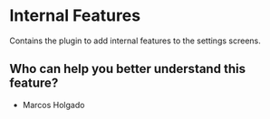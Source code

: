 # Internal Features
Contains the plugin to add internal features to the settings screens.

## Who can help you better understand this feature?
- Marcos Holgado
